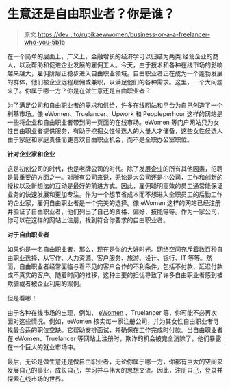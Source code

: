 # 生意还是自由职业者？你是谁？

> 原文:[https://dev . to/rupikaewwomen/business-or-a-a-freelancer-who-you-5b1p](https://dev.to/rupikaewomen/business-or-a-freelancer-who-are-you-5b1p)

在一个简单的层面上，广义上，金融增长的经济学可以归结为两类:经营企业的商人，以及帮助和促进企业发展的雇佣工人。今天，由于技术和各种在线市场的影响越来越大，雇佣阶层正稳步进入自由职业领域。自由职业者正在成为一个蓬勃发展的群体，他们被企业远程雇佣或兼职，以满足他们的各种需求。这里，一个大问题来了。你属于哪一方？你是在做生意还是自由职业者？

为了满足公司和自由职业者的需求和供给，许多在线网站和平台为自己创造了一个利基市场。像 eWomen、Truelancer、Upwork 和 Peopleperhour 这样的网站是一些将企业和自由职业者带到同一页面的在线市场。eWomen 等门户网站只为女性自由职业者提供服务，有助于挖掘女性候选人的大量人才储备，这些女性候选人由于家庭和家庭责任而更喜欢自由职业机会，而不是全职办公室职位。

**针对企业家和企业**

这是初创公司的时代，也是老牌公司的时代。除了发展企业的所有其他因素，招聘是最重要的方面之一。对所有公司来说，无论是大公司还是小公司，工作和创新的授权以及新想法的互动是最好的前进方式。因此，雇佣聪明高效的员工通常能保证业务的快速发展和更加专注。作为一个想节省成本而不想进入全职员工的后勤工作的企业家，雇佣自由职业者是一个完美的选择。像 eWomen 这样的网站已经注册并验证了自由职业者，他们列出了自己的资格、偏好、技能等等。作为一家公司，你可以在这样的网站上注册，找到符合你要求的自由职业者。

**对于自由职业者**

如果你是一名自由职业者，那么，现在是你的大好时光。网络空间充斥着数百种自由职业选择，从写作、人力资源、客户服务、旅游、设计、银行、IT 等等。然而，自由职业者经常面临与看不见的客户合作的不利条件，包括不付款、延迟付款或不真实的客户。随着时间的推移，这种主要的担忧导致了许多自由职业者感到被欺骗或者被企业利用的案例。

但是看哪！

由于各种在线市场的出现，例如， [eWomen](https://ewomen.co) 、Truelancer 等，你可能不必再次面对这些情况。例如，eWomen 核实每一家注册公司，并为其女性自由职业者寻找最合适的职位空缺。它帮助安排面试，并确保在工作完成时付款。当自由职业者在 eWomen、Truelancer 等网站上注册时，欺诈的机会被完全消除了，他们暴露在一个巨大的就业市场中。

最后，无论是做生意还是做自由职业者，无论你属于哪一方，你都有巨大的空间来发展自己的事业，成长自己，学习并与伟大的思想交流。因此，注册自己，登录并探索在线市场的世界。